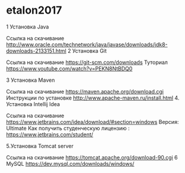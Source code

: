 # etalon2017
1 Установка Java

Ссылка на скачивание 
http://www.oracle.com/technetwork/java/javase/downloads/jdk8-downloads-2133151.html
2 Установка Git

Ссылка на скачивание
https://git-scm.com/downloads
Туториал
https://www.youtube.com/watch?v=PEKN8NtBDQ0

3 Установка Maven

Ссылка на скачивание
https://maven.apache.org/download.cgi
Инструкции по установке 
http://www.apache-maven.ru/install.html
4. Установка Intellij Idea

Ссылка на скачивание
https://www.jetbrains.com/idea/download/#section=windows
Версия: Ultimate
Как получить студенческую лицензию :
https://www.jetbrains.com/student/

5.Установка Tomcat server

Ссылка на скачивание
https://tomcat.apache.org/download-90.cgi
6 MySQL
https://dev.mysql.com/downloads/windows/ 
